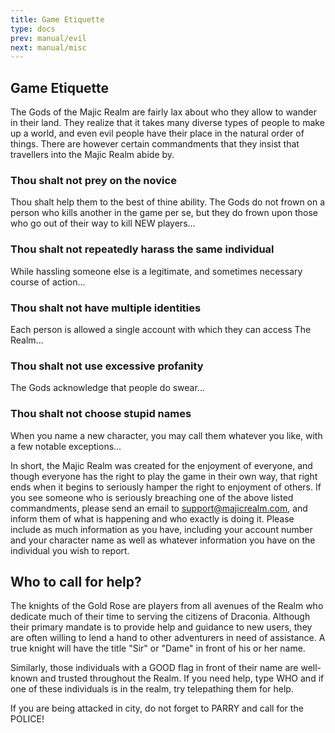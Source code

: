 ```yaml
---
title: Game Etiquette
type: docs
prev: manual/evil
next: manual/misc
---
```


## Game Etiquette

The Gods of the Majic Realm are fairly lax about who they allow to wander in their land. They realize that it takes many diverse types of people to make up a world, and even evil people have their place in the natural order of things. There are however certain commandments that they insist that travellers into the Majic Realm abide by.

### Thou shalt not prey on the novice

Thou shalt help them to the best of thine ability. The Gods do not frown on a person who kills another in the game per se, but they do frown upon those who go out of their way to kill NEW players...

### Thou shalt not repeatedly harass the same individual

While hassling someone else is a legitimate, and sometimes necessary course of action... 

### Thou shalt not have multiple identities

Each person is allowed a single account with which they can access The Realm...

### Thou shalt not use excessive profanity

The Gods acknowledge that people do swear...

### Thou shalt not choose stupid names

When you name a new character, you may call them whatever you like, with a few notable exceptions...

In short, the Majic Realm was created for the enjoyment of everyone, and though everyone has the right to play the game in their own way, that right ends when it begins to seriously hamper the right to enjoyment of others. If you see someone who is seriously breaching one of the above listed commandments, please send an email to support@majicrealm.com, and inform them of what is happening and who exactly is doing it. Please include as much information as you have, including your account number and your character name as well as whatever information you have on the individual you wish to report.

## Who to call for help?
The knights of the Gold Rose are players from all avenues of the Realm who dedicate much of their time to serving the citizens of Draconia. Although their primary mandate is to provide help and guidance to new users, they are often willing to lend a hand to other adventurers in need of assistance.  A true knight will have the title "Sir" or "Dame" in front of his or her name. 

Similarly, those individuals with a GOOD flag in front of their name are well-known and trusted throughout the Realm. If you need help, type WHO and if one of these individuals is in the realm, try telepathing them for help.

If you are being attacked in city, do not forget to PARRY and call for the POLICE!
